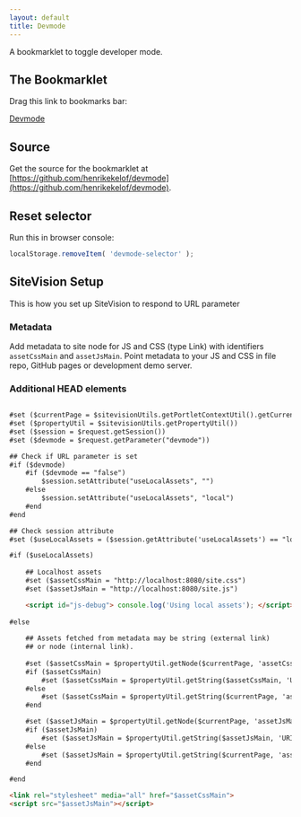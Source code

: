 ```yaml
---
layout: default
title: Devmode
---
```


A bookmarklet to toggle developer mode.

## The Bookmarklet

<p class="lead">Drag this link to bookmarks bar:</p>
<p><a href="javascript:(function(a){var b=a.createElement('script');b.setAttribute('src','//henrikekelof.github.io/devmode/bookmarklet.js?o='+encodeURIComponent(a.location.href)+'&t='+(new Date).getTime()),a.body.appendChild(b)}(document));" class="btn btn-success btn-lg" title="Drag link to bookmarks bar!">Devmode</a></p>



## Source

Get the source for the bookmarklet at [https://github.com/henrikekelof/devmode](https://github.com/henrikekelof/devmode). 

## Reset selector

Run this in browser console:

```javascript
localStorage.removeItem( 'devmode-selector' );
```

## SiteVision Setup

This is how you set up SiteVision to respond to URL parameter

### Metadata 

Add metadata to site node for JS and CSS (type Link) with identifiers 
`assetCssMain` and `assetJsMain`. 
Point metadata to your JS and CSS in file repo, GitHub pages or 
development demo server.


### Additional HEAD elements

```html

#set ($currentPage = $sitevisionUtils.getPortletContextUtil().getCurrentPage())
#set ($propertyUtil = $sitevisionUtils.getPropertyUtil())
#set ($session = $request.getSession())
#set ($devmode = $request.getParameter("devmode"))

## Check if URL parameter is set
#if ($devmode)
    #if ($devmode == "false")
        $session.setAttribute("useLocalAssets", "")
    #else
        $session.setAttribute("useLocalAssets", "local")
    #end
#end

## Check session attribute
#set ($useLocalAssets = ($session.getAttribute('useLocalAssets') == "local"))

#if ($useLocalAssets)
    
    ## Localhost assets
    #set ($assetCssMain = "http://localhost:8080/site.css")
    #set ($assetJsMain = "http://localhost:8080/site.js")

    <script id="js-debug"> console.log('Using local assets'); </script>
    
#else
    
    ## Assets fetched from metadata may be string (external link)
    ## or node (internal link).
    
    #set ($assetCssMain = $propertyUtil.getNode($currentPage, 'assetCssMain'))
    #if ($assetCssMain)
        #set ($assetCssMain = $propertyUtil.getString($assetCssMain, 'URI'))
    #else
        #set ($assetCssMain = $propertyUtil.getString($currentPage, 'assetCssMain'))
    #end

    #set ($assetJsMain = $propertyUtil.getNode($currentPage, 'assetJsMain'))
    #if ($assetJsMain)
        #set ($assetJsMain = $propertyUtil.getString($assetJsMain, 'URI'))
    #else
        #set ($assetJsMain = $propertyUtil.getString($currentPage, 'assetJsMain'))
    #end

#end

<link rel="stylesheet" media="all" href="$assetCssMain">
<script src="$assetJsMain"></script>
        
```


